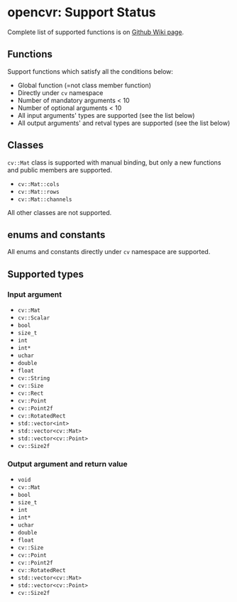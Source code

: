 # opencvr: Support Status

Complete list of supported functions is on [Github Wiki page](https://github.com/wagavulin/opencvr/wiki/Supported-functions).

## Functions

Support functions which satisfy all the conditions below:

* Global function (=not class member function)
* Directly under `cv` namespace
* Number of mandatory arguments < 10
* Number of optional arguments < 10
* All input arguments' types are supported (see the list below)
* All output arguments' and retval types are supported (see the list below)

## Classes

`cv::Mat` class is supported with manual binding, but only a new functions and public members are supported.

* `cv::Mat::cols`
* `cv::Mat::rows`
* `cv::Mat::channels`

All other classes are not supported.

## enums and constants

All enums and constants directly under `cv` namespace are supported.

## Supported types

### Input argument

* `cv::Mat`
* `cv::Scalar`
* `bool`
* `size_t`
* `int`
* `int*`
* `uchar`
* `double`
* `float`
* `cv::String`
* `cv::Size`
* `cv::Rect`
* `cv::Point`
* `cv::Point2f`
* `cv::RotatedRect`
* `std::vector<int>`
* `std::vector<cv::Mat>`
* `std::vector<cv::Point>`
* `cv::Size2f`

### Output argument and return value

* `void`
* `cv::Mat`
* `bool`
* `size_t`
* `int`
* `int*`
* `uchar`
* `double`
* `float`
* `cv::Size`
* `cv::Point`
* `cv::Point2f`
* `cv::RotatedRect`
* `std::vector<cv::Mat>`
* `std::vector<cv::Point>`
* `cv::Size2f`


